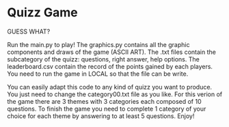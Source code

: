 # Quizz Game 
GUESS WHAT?

Run the main.py to play!
The graphics.py contains all the graphic components and draws of the game (ASCII ART). 
The .txt files contain the subcategory of the quizz: questions, right answer, help options. 
The leaderboard.csv contain the record of the points gained by each players. You need to run the game in LOCAL so that the file can be write. 

You can easily adapt this code to any kind of quizz you want to produce. You just need to change the category00.txt file as you like. 
For this verion of the game there are 3 themes with 3 categories each composed of 10 questions. 
To finish the game you need to complete 1 category of your choice for each theme by answering to at least 5 questions.
Enjoy!
